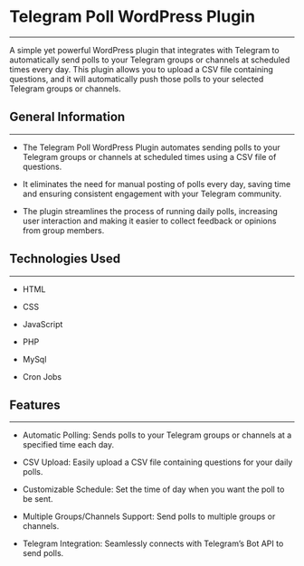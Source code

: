 <h1>Telegram Poll WordPress Plugin</h1>
<hr><p>A simple yet powerful WordPress plugin that integrates with Telegram to automatically send polls to your Telegram groups or channels at scheduled times every day. This plugin allows you to upload a CSV file containing questions, and it will automatically push those polls to your selected Telegram groups or channels.</p><h2>General Information</h2>
<hr><ul>
<li>The Telegram Poll WordPress Plugin automates sending polls to your Telegram groups or channels at scheduled times using a CSV file of questions.</li>
</ul><ul>
<li>It eliminates the need for manual posting of polls every day, saving time and ensuring consistent engagement with your Telegram community.</li>
</ul><ul>
<li>The plugin streamlines the process of running daily polls, increasing user interaction and making it easier to collect feedback or opinions from group members.</li>
</ul><h2>Technologies Used</h2>
<hr><ul>
<li>HTML</li>
</ul><ul>
<li>CSS</li>
</ul><ul>
<li>JavaScript</li>
</ul><ul>
<li>PHP</li>
</ul><ul>
<li>MySql</li>
</ul><ul>
<li>Cron Jobs</li>
</ul><h2>Features</h2>
<hr><ul>
<li>Automatic Polling: Sends polls to your Telegram groups or channels at a specified time each day.</li>
</ul><ul>
<li>CSV Upload: Easily upload a CSV file containing questions for your daily polls.</li>
</ul><ul>
<li>Customizable Schedule: Set the time of day when you want the poll to be sent.</li>
</ul><ul>
<li>Multiple Groups/Channels Support: Send polls to multiple groups or channels.</li>
</ul><ul>
<li>Telegram Integration: Seamlessly connects with Telegram’s Bot API to send polls.</li>
</ul>
